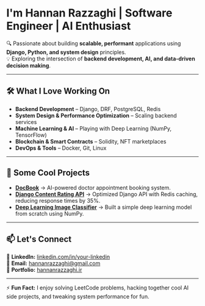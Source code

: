 # I'm Hannan Razzaghi | **Software Engineer | AI Enthusiast**  

🔍 Passionate about building **scalable, performant** applications using **Django, Python, and system design** principles.  
💡 Exploring the intersection of **backend development, AI, and data-driven decision making**.  

---

## 🛠 What I Love Working On  

- **Backend Development** – Django, DRF, PostgreSQL, Redis  
- **System Design & Performance Optimization** – Scaling backend services  
- **Machine Learning & AI** – Playing with Deep Learning (NumPy, TensorFlow)  
- **Blockchain & Smart Contracts** – Solidity, NFT marketplaces  
- **DevOps & Tools** – Docker, Git, Linux  

---

## 🌟 Some Cool Projects  

- **[DocBook](https://github.com/your-github/docbook)** → AI-powered doctor appointment booking system.  
- **[Django Content Rating API](https://github.com/hannanrazzaghi/Django-Content-Rating-API)** → Optimized Django API with Redis caching, reducing response times by 35%.  
- **[Deep Learning Image Classifier](https://github.com/hannanrazzaghi/Deep-Neural-Network)** → Built a simple deep learning model from scratch using NumPy.  

---

## 📫 Let's Connect  

💼 **LinkedIn:** [linkedin.com/in/your-linkedin](https://linkedin.com/in/hannanrazzaghi)  
📧 **Email:** hannanrazzaghi@gmail.com  
🔗 **Portfolio:** [hannanrazzaghi.ir](https://hannanrazzaghi.ir)  

---

⚡ **Fun Fact:** I enjoy solving LeetCode problems, hacking together cool AI side projects, and tweaking system performance for fun.  
